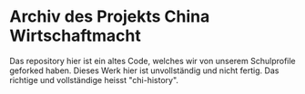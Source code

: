 # Archiv des Projekts China Wirtschaftmacht
Das repository hier ist ein altes Code, welches wir von unserem Schulprofile geforked haben. Dieses Werk hier ist unvollständig und nicht fertig. Das richtige und vollständige heisst "chi-history".
